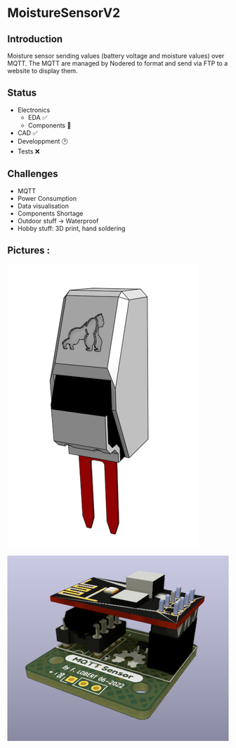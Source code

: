 # MoistureSensorV2

## Introduction
Moisture sensor sending values (battery voltage and moisture values) over MQTT. The MQTT are managed by Nodered to format and send via FTP to a website to display them.

## Status

 - Electronics
   - EDA ✅
   - Components 🚀
 - CAD ✅
 - Developpment 🕑
 - Tests ❌

## Challenges
- MQTT
- Power Consumption
- Data visualisation
- Components Shortage
- Outdoor stuff -> Waterproof
- Hobby stuff: 3D print, hand soldering

## Pictures :
![Moisture Sensor V2 - Enclosure CAD](https://github.com/MrCybernetic/MoistureSensorV2/blob/main/img/Capture%20d%E2%80%99%C3%A9cran%202022-06-25%20195614.png?raw=true)

![Moisture Sensor V2 - PCB EDA](https://github.com/MrCybernetic/MoistureSensorV2/blob/main/img/pcb_Kicad.png?raw=true)
